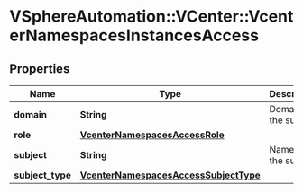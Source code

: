 # VSphereAutomation::VCenter::VcenterNamespacesInstancesAccess

## Properties
Name | Type | Description | Notes
------------ | ------------- | ------------- | -------------
**domain** | **String** | Domain of the subject. | 
**role** | [**VcenterNamespacesAccessRole**](VcenterNamespacesAccessRole.md) |  | 
**subject** | **String** | Name of the subject. | 
**subject_type** | [**VcenterNamespacesAccessSubjectType**](VcenterNamespacesAccessSubjectType.md) |  | 


